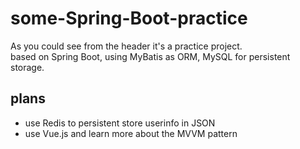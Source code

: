 # some-Spring-Boot-practice
As you could see from the header it's a practice project.  
based on Spring Boot, using MyBatis as ORM, MySQL for persistent storage.  

## plans
- use Redis to persistent store userinfo in JSON
- use Vue.js and learn more about the MVVM pattern
